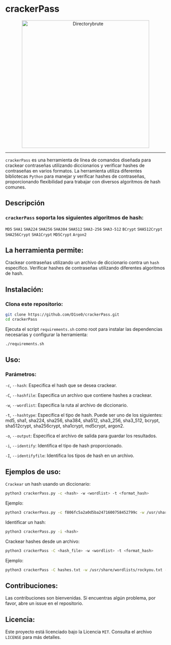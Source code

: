 # crackerPass

<p align="center">
  <img src="https://github.com/D1se0/crackerPass/assets/164921056/4f50834c-82e8-4b68-b7ce-c1a854cee780" alt="Directorybrute" width="400">
</p>

----

`crackerPass` es una herramienta de línea de comandos diseñada para crackear contraseñas utilizando diccionarios y verificar hashes de contraseñas en varios formatos. 
La herramienta utiliza diferentes bibliotecas `Python` para manejar y verificar hashes de contraseñas, proporcionando flexibilidad para trabajar con diversos algoritmos de hash comunes.

## Descripción

### `crackerPass` soporta los siguientes algoritmos de hash:

`MD5`
`SHA1`
`SHA224`
`SHA256`
`SHA384`
`SHA512`
`SHA3-256`
`SHA3-512`
`BCrypt`
`SHA512Crypt`
`SHA256Crypt`
`SHA1Crypt`
`MD5Crypt`
`Argon2`

## La herramienta permite:

Crackear contraseñas utilizando un archivo de diccionario contra un `hash` específico.
Verificar hashes de contraseñas utilizando diferentes algoritmos de hash.

## Instalación:

### Clona este repositorio:

```bash
git clone https://github.com/D1se0/crackerPass.git
cd crackerPass
```

Ejecuta el script `requirements.sh` como root para instalar las dependencias necesarias y configurar la herramienta:

```bash
./requirements.sh
```

## Uso:

### Parámetros:

`-c`, `--hash`: Especifica el hash que se desea crackear.

`-C`, `--hashfile`: Especifica un archivo que contiene hashes a crackear.

`-w`, `--wordlist`: Especifica la ruta al archivo de diccionario.

`-t`, `--hashtype`: Especifica el tipo de hash. Puede ser uno de los siguientes: md5, sha1, sha224, sha256, sha384, sha512, sha3_256, sha3_512, bcrypt, sha512crypt, sha256crypt, sha1crypt, md5crypt, argon2.

`-o`, `--output`: Especifica el archivo de salida para guardar los resultados.

`-i`, `--identify`: Identifica el tipo de hash proporcionado.

`-I`, `--identifyfile`: Identifica los tipos de hash en un archivo.

## Ejemplos de uso:

`Crackear` un hash usando un diccionario:

```bash
python3 crackerPass.py -c <hash> -w <wordlist> -t <format_hash>
```

Ejemplo:

```bash
python3 crackerPass.py -c f806fc5a2a0d5ba2471600758452799c -w /usr/share/wordlists/rockyou.txt -t md5
```

Identificar un hash:

```bash
python3 crackerPass.py -i <hash>
```

Crackear hashes desde un archivo:

```bash
python3 crackerPass -C <hash_file> -w <wordlist> -t <format_hash>
```

Ejemplo:

```bash
python3 crackerPass -C hashes.txt -w /usr/share/wordlists/rockyou.txt -t sha256
```

## Contribuciones:

Las contribuciones son bienvenidas. Si encuentras algún problema, por favor, abre un issue en el repositorio.

## Licencia:

Este proyecto está licenciado bajo la Licencia `MIT`. Consulta el archivo `LICENSE` para más detalles.
